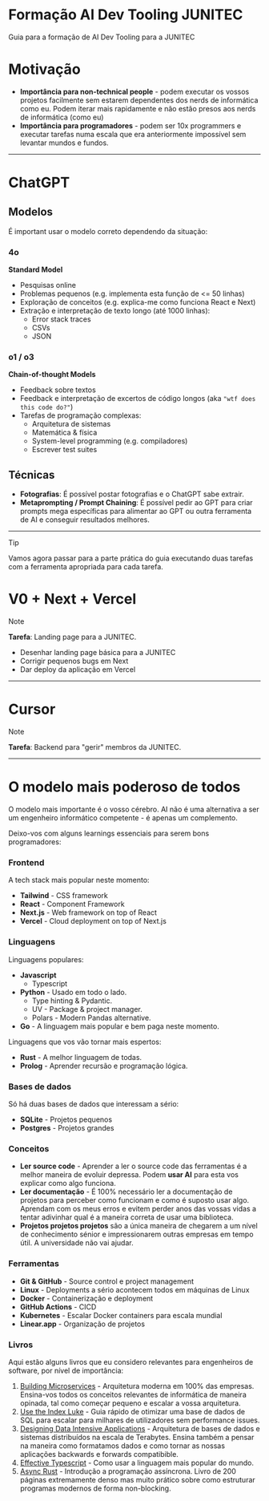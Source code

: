 # Formação AI Dev Tooling JUNITEC
Guia para a formação de AI Dev Tooling para a JUNITEC

# Motivação
- **Importância para non-technical people** - podem executar os vossos projetos facilmente sem estarem dependentes dos nerds de informática como eu. Podem iterar mais rapidamente e não estão presos aos nerds de informática (como eu)
- **Importância para programadores** - podem ser 10x programmers e executar tarefas numa escala que era anteriormente impossível sem levantar mundos e fundos.

---

# ChatGPT

## Modelos
É important usar o modelo correto dependendo da situação:

### 4o
**Standard Model**

- Pesquisas online
- Problemas pequenos (e.g. implementa esta função de <= 50 linhas)
- Exploração de conceitos (e.g. explica-me como funciona React e Next)
- Extração e interpretação de texto longo (até 1000 linhas):
    - Error stack traces
    - CSVs
    - JSON

### o1 / o3
**Chain-of-thought Models**

- Feedback sobre textos
- Feedback e interpretação de excertos de código longos (aka `"wtf does this code do?"`)
- Tarefas de programação complexas:
    - Arquitetura de sistemas
    - Matemática & física
    - System-level programming (e.g. compiladores)
    - Escrever test suites

## Técnicas
- **Fotografias**: É possível postar fotografias e o ChatGPT sabe extrair.
- **Metaprompting / Prompt Chaining**: É possível pedir ao GPT para criar 
  prompts mega específicas para alimentar ao GPT ou outra ferramenta de AI e
  conseguir resultados melhores.

---

> [!TIP]
> Vamos agora passar para a parte prática do guia executando duas tarefas com a
> ferramenta apropriada para cada tarefa.

# V0 + Next + Vercel

> [!NOTE]
> **Tarefa**: Landing page para a JUNITEC.
> - Desenhar landing page básica para a JUNITEC
> - Corrigir pequenos bugs em Next
> - Dar deploy da aplicação em Vercel


---

# Cursor

> [!NOTE]
> **Tarefa**: Backend para "gerir" membros da JUNITEC.

---

# O modelo mais poderoso de todos
O modelo mais importante é o vosso cérebro. AI não é uma alternativa a ser um engenheiro informático competente - é apenas um complemento.

Deixo-vos com alguns learnings essenciais para serem bons programadores:

### Frontend
A tech stack mais popular neste momento:

- **Tailwind** - CSS framework
- **React** - Component Framework
- **Next.js** - Web framework on top of React
- **Vercel** - Cloud deployment on top of Next.js 

### Linguagens
Linguagens populares:
- **Javascript**
    - Typescript
- **Python** - Usado em todo o lado.
    - Type hinting & Pydantic.
    - UV - Package & project manager.
    - Polars - Modern Pandas alternative.
- **Go** - A linguagem mais popular e bem paga neste momento.

Linguagens que vos vão tornar mais espertos:

- **Rust** - A melhor linguagem de todas.
- **Prolog** - Aprender recursão e programação lógica.

### Bases de dados
Só há duas bases de dados que interessam a sério:
- **SQLite** - Projetos pequenos
- **Postgres** - Projetos grandes

### Conceitos
- **Ler source code** - Aprender a ler o source code das ferramentas é a 
  melhor maneira de evoluir depressa. Podem **usar AI** para esta vos explicar
  como algo funciona.
- **Ler documentação** - É 100% necessário ler a documentação de projetos para
  perceber como funcionam e como é suposto usar algo. Aprendam com os meus
  erros e evitem perder anos das vossas vidas a tentar adivinhar qual é a 
  maneira correta de usar uma biblioteca.
- **Projetos projetos projetos** são a única maneira de chegarem a um nível de
  conhecimento sénior e impressionarem outras empresas em tempo útil. A
  universidade não vai ajudar.

### Ferramentas
- **Git & GitHub** - Source control e project management
- **Linux** - Deployments a sério acontecem todos em máquinas de Linux
- **Docker** - Containerização e deployment
- **GitHub Actions** - CICD
- **Kubernetes** - Escalar Docker containers para escala mundial
- **Linear.app** - Organização de projetos

### Livros
Aqui estão alguns livros que eu considero relevantes para engenheiros de
software, por nível de importância:

1. [Building Microservices](https://www.oreilly.com/library/view/building-microservices-2nd/9781492034018/) - 
  Arquitetura moderna em 100% das empresas. Ensina-vos todos os conceitos
  relevantes de informática de maneira opinada, tal como começar pequeno
  e escalar a vossa arquitetura.
2. [Use the Index Luke](https://use-the-index-luke.com/) - Guia rápido de
  otimizar uma base de dados de SQL para escalar para milhares de utilizadores
  sem performance issues.
3. [Designing Data Intensive Applications](https://www.oreilly.com/library/view/designing-data-intensive-applications/9781491903063/) - 
  Arquitetura de bases de dados e sistemas distribuídos na escala de Terabytes.
  Ensina também a pensar na maneira como formatamos dados e como tornar as 
  nossas aplicações backwards e forwards compatibible.
4. [Effective Typescript](https://effectivetypescript.com/) - Como usar a
  linguagem mais popular do mundo.
5. [Async Rust](https://www.oreilly.com/library/view/async-rust/9781098149086/) -
  Introdução a programação assíncrona. Livro de 200 páginas extremamente denso
  mas muito prático sobre como estruturar programas modernos de forma 
  non-blocking.